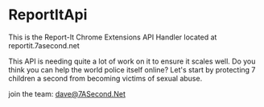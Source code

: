 # ReportItApi
This is the Report-It Chrome Extensions API Handler located at reportit.7asecond.net

This API is needing quite a lot of work on it to ensure it scales well. Do you think you can help the world police itself online?
Let's start by protecting 7 children a second from becoming victims of sexual abuse.

join the team: dave@7ASecond.Net
